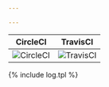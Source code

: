 ```yaml
---

---
```


| CircleCI | TravisCI |
| ------------ | ------------ |
| ![CircleCI](https://circleci.com/gh/wryyyyyyyy/pages_template.svg?style=shield) | ![TravisCI](https://travis-ci.com/wryyyyyyyy/pages_template.svg) |

{% include log.tpl %}
